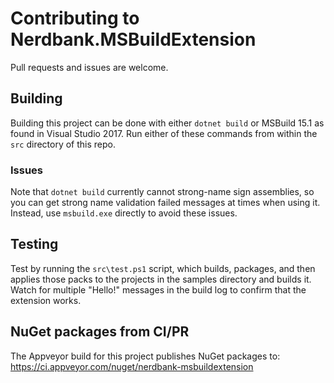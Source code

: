 # Contributing to Nerdbank.MSBuildExtension

Pull requests and issues are welcome.

## Building

Building this project can be done with either `dotnet build` or MSBuild 15.1 as found in Visual Studio 2017.
Run either of these commands from within the `src` directory of this repo.

### Issues

Note that `dotnet build` currently cannot strong-name sign assemblies, so you can get strong name validation
failed messages at times when using it. Instead, use `msbuild.exe` directly to avoid these issues.

## Testing

Test by running the `src\test.ps1` script, which builds, packages, and then applies those packs to the
projects in the samples directory and builds it.
Watch for multiple "Hello!" messages in the build log to confirm that the extension works.

## NuGet packages from CI/PR

The Appveyor build for this project publishes NuGet packages to:
https://ci.appveyor.com/nuget/nerdbank-msbuildextension
